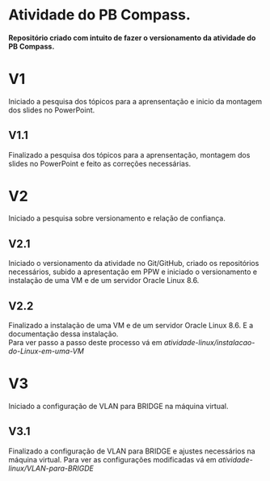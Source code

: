 # Atividade do PB Compass.  
#### Repositório criado com intuito de fazer o versionamento da atividade do PB Compass.  
# V1   
Iniciado a pesquisa dos tópicos para a aprensentação e inicio da montagem dos slides no PowerPoint.  
## V1.1  
Finalizado a pesquisa dos tópicos para a aprensentação, montagem dos slides no PowerPoint e feito as correções necessárias.  
# V2   
Iniciado a pesquisa sobre versionamento e relação de confiança.  
## V2.1  
Iniciado o versionamento da atividade no Git/GitHub, criado os repositórios necessários, subido a apresentação em PPW e iniciado o versionamento e instalação de uma VM e de um servidor Oracle Linux 8.6.  
## V2.2  
Finalizado a instalação de uma VM e de um servidor Oracle Linux 8.6. E a documentação dessa instalação.  
Para ver passo a passo deste processo vá em *atividade-linux/instalacao-do-Linux-em-uma-VM*   
# V3  
Iniciado a configuração de VLAN para BRIDGE na máquina virtual.  
## V3.1  
Finalizado a configuração de VLAN para BRIDGE e ajustes necessários na máquina virtual.
Para ver as configurações modificadas vá em *atividade-linux/VLAN-para-BRIGDE*
